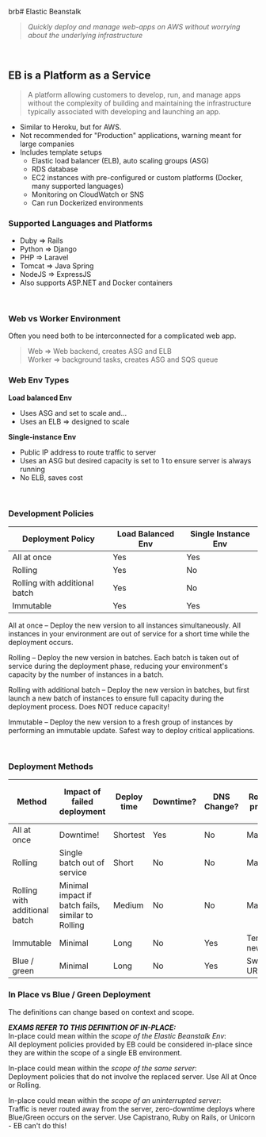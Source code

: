 brb# Elastic Beanstalk

> _Quickly deploy and manage web-apps on AWS without worrying about the underlying infrastructure_

</br>

## EB is a **Platform as a Service**

> A platform allowing customers to develop, run, and manage apps without the complexity of building and maintaining the infrastructure typically associated with developing and launching an app.

- Similar to Heroku, but for AWS.
- Not recommended for "Production" applications, warning meant for large companies
- Includes template setups
  - Elastic load balancer (ELB), auto scaling groups (ASG)
  - RDS database
  - EC2 instances with pre-configured or custom platforms (Docker, many supported languages)
  - Monitoring on CloudWatch or SNS
  - Can run Dockerized environments

### Supported Languages and Platforms

- Duby => Rails
- Python => Django
- PHP => Laravel
- Tomcat => Java Spring
- NodeJS => ExpressJS
- Also supports ASP.NET and Docker containers

</br>

### Web vs Worker Environment

Often you need both to be interconnected for a complicated web app.

> Web => Web backend, creates ASG and ELB  
> Worker => background tasks, creates ASG and SQS queue

### Web Env Types

**Load balanced Env**

- Uses ASG and set to scale and...
- Uses an ELB => designed to scale

**Single-instance Env**

- Public IP address to route traffic to server
- Uses an ASG but desired capacity is set to 1 to ensure server is always running
- No ELB, saves cost

</br>

### Development Policies

| Deployment Policy             | Load Balanced Env | Single Instance Env |
| ----------------------------- | ----------------- | ------------------- |
| All at once                   | Yes               | Yes                 |
| Rolling                       | Yes               | No                  |
| Rolling with additional batch | Yes               | No                  |
| Immutable                     | Yes               | Yes                 |

All at once – Deploy the new version to all instances simultaneously. All instances in your environment are out of service for a short time while the deployment occurs.

Rolling – Deploy the new version in batches. Each batch is taken out of service during the deployment phase, reducing your environment's capacity by the number of instances in a batch.

Rolling with additional batch – Deploy the new version in batches, but first launch a new batch of instances to ensure full capacity during the deployment process. Does NOT reduce capacity!

Immutable – Deploy the new version to a fresh group of instances by performing an immutable update. Safest way to deploy critical applications.

</br>

### Deployment Methods

| Method                        | Impact of failed deployment                       | Deploy time | Downtime? | DNS Change? | Rollback process | Code deployed to instances |
| ----------------------------- | ------------------------------------------------- | ----------- | --------- | ----------- | ---------------- | -------------------------- |
| All at once                   | Downtime!                                         | Shortest    | Yes       | No          | Manual           | Existing                   |
| Rolling                       | Single batch out of service                       | Short       | No        | No          | Manual           | Existing                   |
| Rolling with additional batch | Minimal impact if batch fails, similar to Rolling | Medium      | No        | No          | Manual           | New and existing           |
| Immutable                     | Minimal                                           | Long        | No        | Yes         | Terminate new    | New                        |
| Blue / green                  | Minimal                                           | Long        | No        | Yes         | Swap URL         | New                        |

### In Place vs Blue / Green Deployment

The definitions can change based on context and scope.

**_EXAMS REFER TO THIS DEFINITION OF IN-PLACE:_**  
In-place could mean within the _scope of the Elastic Beanstalk Env_:  
All deployment policies provided by EB could be considered in-place since they are within the scope of a single EB environment.

In-place could mean within the _scope of the same server_:  
Deployment policies that do not involve the replaced server. Use All at Once or Rolling.

In-place could mean within the _scope of an uninterrupted server_:  
Traffic is never routed away from the server, zero-downtime deploys where Blue/Green occurs on the server. Use Capistrano, Ruby on Rails, or Unicorn - EB can't do this!
